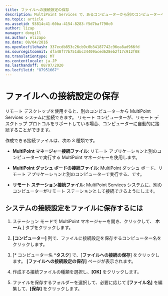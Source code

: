 ```yaml
---
title: ファイルへの接続設定の保存
description: MultiPoint Services で、あるコンピューターから別のコンピューターへの接続に使用する接続ファイルを作成する方法について説明します。
ms.topic: article
ms.assetid: 93814c41-60ba-4154-8283-f5d7baf790c0
author: lizap
manager: dongill
ms.author: elizapo
ms.date: 08/04/2016
ms.openlocfilehash: 337ecdb853c26cb9c0b34187742c96ea8ad966fd
ms.sourcegitcommit: dfa48f77b751dbc34409aced628eb2f17c912f08
ms.translationtype: MT
ms.contentlocale: ja-JP
ms.lasthandoff: 08/07/2020
ms.locfileid: "87951667"
---
```

# <a name="save-connection-settings-to-file"></a>ファイルへの接続設定の保存
リモート デスクトップを使用すると、別のコンピューターから MultiPoint Services システムに接続できます。 リモート コンピューターが、リモート デスクトップ プロトコルをサポートしている場合、コンピューターに自動的に接続することができます。

作成できる接続ファイルは、次の 3 種類です。

- **MultiPoint マネージャー接続ファイル**: リモート アプリケーションと別のコンピューターで実行する MultiPoint マネージャーを使用します。

- **MultiPoint ダッシュ ボードの接続ファイル**: MultiPoint ダッシュ ボード、リモート アプリケーションと別のコンピューターで実行する、です。

- **リモート ステーション接続ファイル**: MultiPoint Services システムに、別のコンピューターがリモート ステーションとして接続できるようにします。

## <a name="to-save-system-connection-settings-to-a-file"></a>システムの接続設定をファイルに保存するには

1.  ステーション モードで MultiPoint マネージャーを開き、クリックして、 **ホーム** ] タブをクリックします。

2.  **[コンピューター]** 列で、ファイルに接続設定を保存するコンピューター名をクリックします。

3.  [* コンピューター名 ***タスク**] で、[**ファイルへの接続の保存**] をクリックします。 **[ファイルへの接続設定の保存]** ページが表示されます。

4.  作成する接続ファイルの種類を選択し、**[OK]** をクリックします。

5.  ファイルを保存するフォルダーを選択して、必要に応じて **[ファイル名]** を編集して、**[保存]** をクリックします。